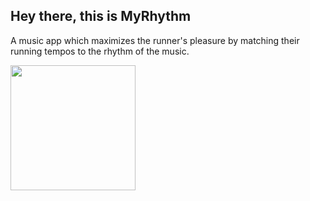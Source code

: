 ## Hey there, this is MyRhythm
A music app which maximizes the runner's pleasure by matching their running tempos to the rhythm of the music.

<image src = "/demo.gif" width = "200">
